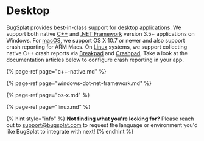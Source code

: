 # Desktop

BugSplat provides best-in-class support for desktop applications. We support both native [C++](c++-native.md) and [.NET Framework](windows-dot-net-framework.md) version 3.5+ applications on Windows. For [macOS](os-x.md), we support OS X 10.7 or newer and also support crash reporting for ARM Macs. On [Linux](linux.md) systems, we support collecting native C++ crash reports via [Breakpad](../cross-platform/breakpad-1.md) and [Crashpad](../cross-platform/crashpad/). Take a look at the documentation articles below to configure crash reporting in your app.

{% page-ref page="c++-native.md" %}

{% page-ref page="windows-dot-net-framework.md" %}

{% page-ref page="os-x.md" %}

{% page-ref page="linux.md" %}



{% hint style="info" %}
**Not finding what you're looking for?**  Please reach out to [support@bugsplat.com](mailto:support@bugsplat.com) to request the language or environment you'd like BugSplat to integrate with next!
{% endhint %}

